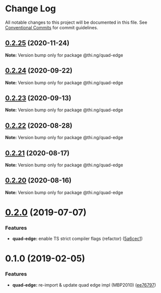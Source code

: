 # Change Log

All notable changes to this project will be documented in this file.
See [Conventional Commits](https://conventionalcommits.org) for commit guidelines.

## [0.2.25](https://github.com/thi-ng/umbrella/compare/@thi.ng/quad-edge@0.2.24...@thi.ng/quad-edge@0.2.25) (2020-11-24)

**Note:** Version bump only for package @thi.ng/quad-edge





## [0.2.24](https://github.com/thi-ng/umbrella/compare/@thi.ng/quad-edge@0.2.23...@thi.ng/quad-edge@0.2.24) (2020-09-22)

**Note:** Version bump only for package @thi.ng/quad-edge





## [0.2.23](https://github.com/thi-ng/umbrella/compare/@thi.ng/quad-edge@0.2.22...@thi.ng/quad-edge@0.2.23) (2020-09-13)

**Note:** Version bump only for package @thi.ng/quad-edge





## [0.2.22](https://github.com/thi-ng/umbrella/compare/@thi.ng/quad-edge@0.2.21...@thi.ng/quad-edge@0.2.22) (2020-08-28)

**Note:** Version bump only for package @thi.ng/quad-edge





## [0.2.21](https://github.com/thi-ng/umbrella/compare/@thi.ng/quad-edge@0.2.20...@thi.ng/quad-edge@0.2.21) (2020-08-17)

**Note:** Version bump only for package @thi.ng/quad-edge





## [0.2.20](https://github.com/thi-ng/umbrella/compare/@thi.ng/quad-edge@0.2.19...@thi.ng/quad-edge@0.2.20) (2020-08-16)

**Note:** Version bump only for package @thi.ng/quad-edge





# [0.2.0](https://github.com/thi-ng/umbrella/compare/@thi.ng/quad-edge@0.1.4...@thi.ng/quad-edge@0.2.0) (2019-07-07)

### Features

* **quad-edge:** enable TS strict compiler flags (refactor) ([5a6cec1](https://github.com/thi-ng/umbrella/commit/5a6cec1))

# 0.1.0 (2019-02-05)

### Features

* **quad-edge:** re-import & update quad edge impl (MBP2010) ([ee76797](https://github.com/thi-ng/umbrella/commit/ee76797))
